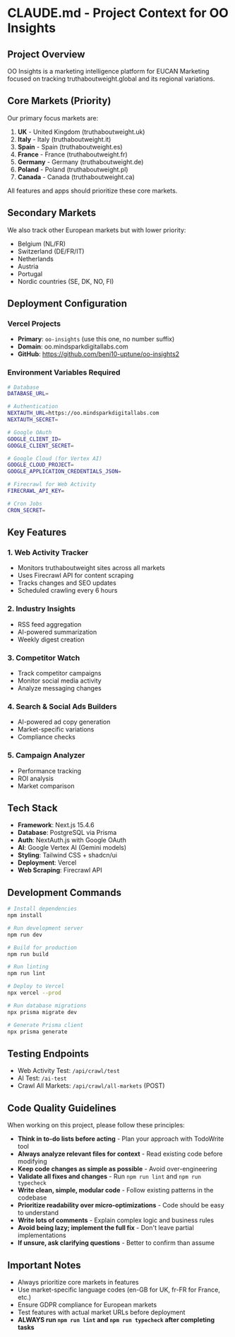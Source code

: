 # CLAUDE.md - Project Context for OO Insights

## Project Overview
OO Insights is a marketing intelligence platform for EUCAN Marketing focused on tracking truthaboutweight.global and its regional variations.

## Core Markets (Priority)
Our primary focus markets are:
1. **UK** - United Kingdom (truthaboutweight.uk)
2. **Italy** - Italy (truthaboutweight.it)
3. **Spain** - Spain (truthaboutweight.es)
4. **France** - France (truthaboutweight.fr)
5. **Germany** - Germany (truthaboutweight.de)
6. **Poland** - Poland (truthaboutweight.pl)
7. **Canada** - Canada (truthaboutweight.ca)

All features and apps should prioritize these core markets.

## Secondary Markets
We also track other European markets but with lower priority:
- Belgium (NL/FR)
- Switzerland (DE/FR/IT)
- Netherlands
- Austria
- Portugal
- Nordic countries (SE, DK, NO, FI)

## Deployment Configuration

### Vercel Projects
- **Primary**: `oo-insights` (use this one, no number suffix)
- **Domain**: oo.mindsparkdigitallabs.com
- **GitHub**: https://github.com/beni10-uptune/oo-insights2

### Environment Variables Required
```bash
# Database
DATABASE_URL=

# Authentication
NEXTAUTH_URL=https://oo.mindsparkdigitallabs.com
NEXTAUTH_SECRET=

# Google OAuth
GOOGLE_CLIENT_ID=
GOOGLE_CLIENT_SECRET=

# Google Cloud (for Vertex AI)
GOOGLE_CLOUD_PROJECT=
GOOGLE_APPLICATION_CREDENTIALS_JSON=

# Firecrawl for Web Activity
FIRECRAWL_API_KEY=

# Cron Jobs
CRON_SECRET=
```

## Key Features

### 1. Web Activity Tracker
- Monitors truthaboutweight sites across all markets
- Uses Firecrawl API for content scraping
- Tracks changes and SEO updates
- Scheduled crawling every 6 hours

### 2. Industry Insights
- RSS feed aggregation
- AI-powered summarization
- Weekly digest creation

### 3. Competitor Watch
- Track competitor campaigns
- Monitor social media activity
- Analyze messaging changes

### 4. Search & Social Ads Builders
- AI-powered ad copy generation
- Market-specific variations
- Compliance checks

### 5. Campaign Analyzer
- Performance tracking
- ROI analysis
- Market comparison

## Tech Stack
- **Framework**: Next.js 15.4.6
- **Database**: PostgreSQL via Prisma
- **Auth**: NextAuth.js with Google OAuth
- **AI**: Google Vertex AI (Gemini models)
- **Styling**: Tailwind CSS + shadcn/ui
- **Deployment**: Vercel
- **Web Scraping**: Firecrawl API

## Development Commands
```bash
# Install dependencies
npm install

# Run development server
npm run dev

# Build for production
npm run build

# Run linting
npm run lint

# Deploy to Vercel
npx vercel --prod

# Run database migrations
npx prisma migrate dev

# Generate Prisma client
npx prisma generate
```

## Testing Endpoints
- Web Activity Test: `/api/crawl/test`
- AI Test: `/ai-test`
- Crawl All Markets: `/api/crawl/all-markets` (POST)

## Code Quality Guidelines
When working on this project, please follow these principles:
- **Think in to-do lists before acting** - Plan your approach with TodoWrite tool
- **Always analyze relevant files for context** - Read existing code before modifying
- **Keep code changes as simple as possible** - Avoid over-engineering
- **Validate all fixes and changes** - Run `npm run lint` and `npm run typecheck`
- **Write clean, simple, modular code** - Follow existing patterns in the codebase
- **Prioritize readability over micro-optimizations** - Code should be easy to understand
- **Write lots of comments** - Explain complex logic and business rules
- **Avoid being lazy; implement the full fix** - Don't leave partial implementations
- **If unsure, ask clarifying questions** - Better to confirm than assume

## Important Notes
- Always prioritize core markets in features
- Use market-specific language codes (en-GB for UK, fr-FR for France, etc.)
- Ensure GDPR compliance for European markets
- Test features with actual market URLs before deployment
- **ALWAYS run `npm run lint` and `npm run typecheck` after completing tasks**
